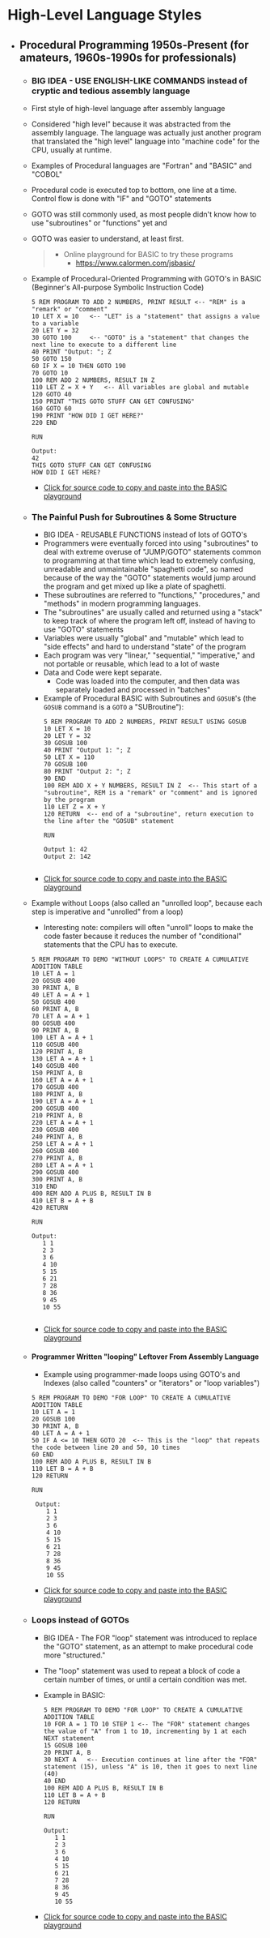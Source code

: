# High-Level Language Styles

- ## Procedural Programming 1950s-Present (for amateurs, 1960s-1990s for professionals)
    - ### BIG IDEA - USE ENGLISH-LIKE COMMANDS instead of cryptic and tedious assembly language
    - First style of high-level language after assembly language
    - Considered "high level" because it was abstracted from the assembly language. The language was actually just
      another program that translated the "high level" language into "machine code" for the CPU, usually at runtime.
    - Examples of Procedural languages are "Fortran" and "BASIC" and "COBOL"
    - Procedural code is executed top to bottom, one line at a time. Control flow is done with "IF" and "GOTO" statements
    - GOTO was still commonly used, as most people didn't know how to use "subroutines" or "functions" yet and
    - GOTO was easier to understand, at least first.
      > - Online playground for BASIC to try these programs
      >   - https://www.calormen.com/jsbasic/

    - Example of Procedural-Oriented Programming with GOTO's in BASIC (Beginner's All-purpose Symbolic Instruction Code)
      ```Text
      5 REM PROGRAM TO ADD 2 NUMBERS, PRINT RESULT <-- "REM" is a "remark" or "comment"
      10 LET X = 10   <-- "LET" is a "statement" that assigns a value to a variable
      20 LET Y = 32
      30 GOTO 100     <-- "GOTO" is a "statement" that changes the next line to execute to a different line
      40 PRINT "Output: "; Z
      50 GOTO 150
      60 IF X = 10 THEN GOTO 190
      70 GOTO 10
      100 REM ADD 2 NUMBERS, RESULT IN Z  
      110 LET Z = X + Y   <-- All variables are global and mutable
      120 GOTO 40
      150 PRINT "THIS GOTO STUFF CAN GET CONFUSING"
      160 GOTO 60
      190 PRINT "HOW DID I GET HERE?"
      220 END
    
      RUN
      
      Output: 
      42
      THIS GOTO STUFF CAN GET CONFUSING
      HOW DID I GET HERE?
      
      ```
        - [Click for source code to copy and paste into the BASIC playground](/assets/proceduralWithGoto.bas)

    - ### The Painful Push for Subroutines & Some Structure
        - BIG IDEA - REUSABLE FUNCTIONS instead of lots of GOTO's
        - Programmers were eventually forced into using "subroutines" to deal with extreme overuse of "JUMP/GOTO"
          statements common to programming at that time which lead to extremely confusing, unreadable and unmaintainable
          "spaghetti code", so named because of the way the "GOTO" statements would jump around the program and get mixed
          up like a plate of spaghetti.
        - These subroutines are referred to "functions," "procedures," and "methods" in modern programming languages.
        - The "subroutines" are usually called and returned using a "stack" to keep track of where the program left off,
          instead of having to use "GOTO" statements
        - Variables were usually "global" and "mutable" which lead to "side effects" and hard to understand "state" of the program
        - Each program was very "linear," "sequential," "imperative," and not portable or reusable, which lead to a lot of waste
        - Data and Code were kept separate.
            - Code was loaded into the computer, and then data was separately loaded and processed in "batches"
        - Example of Procedural BASIC with Subroutines and `GOSUB`'s (the `GOSUB` command is a `GOTO` a "SUBroutine"):
          ```Text
          5 REM PROGRAM TO ADD 2 NUMBERS, PRINT RESULT USING GOSUB
          10 LET X = 10
          20 LET Y = 32
          30 GOSUB 100
          40 PRINT "Output 1: "; Z
          50 LET X = 110
          70 GOSUB 100
          80 PRINT "Output 2: "; Z
          90 END
          100 REM ADD X + Y NUMBERS, RESULT IN Z  <-- This start of a "subroutine", REM is a "remark" or "comment" and is ignored by the program
          110 LET Z = X + Y 
          120 RETURN  <-- end of a "subroutine", return execution to the line after the "GOSUB" statement
        
          RUN
        
          Output 1: 42
          Output 2: 142
        
          ```
        - [Click for source code to copy and paste into the BASIC playground](/assets/proceduralWithGosub.bas)

    - Example without Loops (also called an "unrolled loop", because each step is imperative and "unrolled" from a loop)
        - Interesting note: compilers will often "unroll" loops to make the code faster because it reduces the number of
          "conditional" statements that the CPU has to execute.
      ```Text
      5 REM PROGRAM TO DEMO "WITHOUT LOOPS" TO CREATE A CUMULATIVE ADDITION TABLE
      10 LET A = 1
      20 GOSUB 400
      30 PRINT A, B
      40 LET A = A + 1
      50 GOSUB 400
      60 PRINT A, B
      70 LET A = A + 1
      80 GOSUB 400
      90 PRINT A, B
      100 LET A = A + 1
      110 GOSUB 400
      120 PRINT A, B
      130 LET A = A + 1
      140 GOSUB 400
      150 PRINT A, B
      160 LET A = A + 1
      170 GOSUB 400
      180 PRINT A, B
      190 LET A = A + 1
      200 GOSUB 400
      210 PRINT A, B
      220 LET A = A + 1
      230 GOSUB 400
      240 PRINT A, B
      250 LET A = A + 1
      260 GOSUB 400
      270 PRINT A, B
      280 LET A = A + 1
      290 GOSUB 400
      300 PRINT A, B
      310 END
      400 REM ADD A PLUS B, RESULT IN B
      410 LET B = A + B
      420 RETURN
      
      RUN
      
      Output:
         1 1
         2 3
         3 6
         4 10
         5 15
         6 21
         7 28
         8 36
         9 45
         10 55
 
      ```
        - [Click for source code to copy and paste into the BASIC playground](/assets/proceduralUnrolledLoops.bas)

    - #### Programmer Written "looping" Leftover From Assembly Language
        -  Example using programmer-made loops using GOTO's and Indexes (also called "counters" or "iterators" or "loop variables")
      ```Text
      5 REM PROGRAM TO DEMO "FOR LOOP" TO CREATE A CUMULATIVE ADDITION TABLE 
      10 LET A = 1
      20 GOSUB 100
      30 PRINT A, B
      40 LET A = A + 1
      50 IF A <= 10 THEN GOTO 20  <-- This is the "loop" that repeats the code between line 20 and 50, 10 times
      60 END
      100 REM ADD A PLUS B, RESULT IN B
      110 LET B = A + B
      120 RETURN
      
      RUN
       
       Output:
          1 1
          2 3
          3 6
          4 10
          5 15
          6 21
          7 28
          8 36
          9 45
          10 55
      ```
        - [Click for source code to copy and paste into the BASIC playground](/assets/proceduralProgrammerMadeLoops.bas)

    - ### Loops instead of GOTOs
        - BIG IDEA - The FOR "loop" statement was introduced to replace the "GOTO" statement, as an attempt to make procedural
          code more "structured."
        - The "loop" statement was used to repeat a block of code a certain number of times, or until a certain condition was met.

        - Example in BASIC:
          ```Text
          5 REM PROGRAM TO DEMO "FOR LOOP" TO CREATE A CUMULATIVE ADDITION TABLE 
          10 FOR A = 1 TO 10 STEP 1 <-- The "FOR" statement changes the value of "A" from 1 to 10, incrementing by 1 at each NEXT statement
          15 GOSUB 100
          20 PRINT A, B
          30 NEXT A   <-- Execution continues at line after the "FOR" statement (15), unless "A" is 10, then it goes to next line (40) 
          40 END
          100 REM ADD A PLUS B, RESULT IN B
          110 LET B = A + B
          120 RETURN
        
          RUN
        
          Output:
             1 1
             2 3
             3 6
             4 10
             5 15
             6 21
             7 28
             8 36
             9 45
             10 55
          ```
        - [Click for source code to copy and paste into the BASIC playground](/assets/proceduralWithForLoop.bas) 
